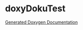# doxyDokuTest






[Generated Doxygen Documentation](https://raw.githubusercontent.com/wilmsn/doxyDokuTest/main/html/index.html) 

